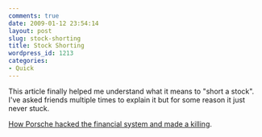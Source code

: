 ```yaml
---
comments: true
date: 2009-01-12 23:54:14
layout: post
slug: stock-shorting
title: Stock Shorting
wordpress_id: 1213
categories:
- Quick
---
```


This article finally helped me understand what it means to "short a stock". I've asked friends multiple times to explain it but for some reason it just never stuck.

[How Porsche hacked the financial system and made a killing](http://radian.org/notebook/porsche).
